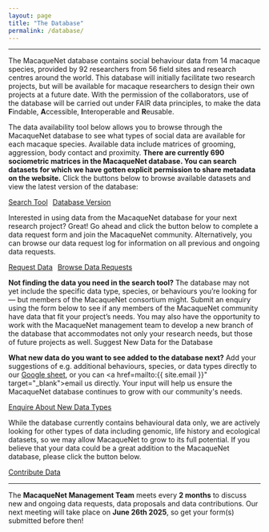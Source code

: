 ```yaml
---
layout: page
title: "The Database"
permalink: /database/
---
```

***

The MacaqueNet database contains social behaviour data from 14 macaque species, provided by 92 researchers from 56 field sites and research centres around the world. This database will initially facilitate two research projects, but will be available for macaque researchers to design their own projects at a future date. 
With the permission of the collaborators, use of the database will be carried out under FAIR data principles, to make the data **F**indable, **A**ccessible, **I**nteroperable and **R**eusable. 


The data availability tool below allows you to browse through the MacaqueNet database to see what types of social data are available for each macaque species. Available data include matrices of grooming, aggression, body contact and proximity. 
**There are currently 690 sociometric matrices in the MacaqueNet database. You can search datasets for which we have gotten explicit permission to share metadata on the website.**
Click the buttons below to browse available datasets and view the latest version of the database:
<ul class="actions" style="display: flex; list-style: none; padding: 0; gap: 10px;">
    <li style="margin: 0;"><a href="https://macaquenet.shinyapps.io/MacaqueNet_database_search_tool/" frameborder="no" width="100%" height="100%" target="_blank" class="button big">Search Tool</a></li>
    <li style="margin: 0;"><a href= "https://github.com/MacaqueNet/database/blob/main/NEWS.md" frameborder="no" width="100%" height="100%" target="_blank" class="button big">Database Version</a></li>
</ul>

Interested in using data from the MacaqueNet database for your next research project? Great! Go ahead and click the button below to complete a data request form and join the MacaqueNet community. Alternatively, you can browse our data request log for information on all previous and ongoing data requests.
<ul class="actions" style="display: flex; list-style: none; padding: 0; gap: 10px;">
        <li><a href="https://docs.google.com/forms/d/e/1FAIpQLSfR3pvQBxVdw8PK0UhnTfzd2Ty85oLSY3HVHmApoq7s-n26Jg/viewform?usp=sf_link" target="_blank" class="button big">Request Data</a></li> 
        <li><a href="https://github.com/MacaqueNet/database/blob/main/data_requests/MacaqueNet_data_request_log.csv" target="_blank" class="button big">Browse Data Requests</a></li> 
</ul>

<strong>Not finding the data you need in the search tool?</strong>
The database may not yet include the specific data type, species, or behaviours you’re looking for — but members of the MacaqueNet consortium might. 
Submit an enquiry using the form below to see if any members of the MacaqueNet community have data that fit your project’s needs.
You may also have the opportunity to work with the MacaqueNet management team to develop a new branch of the database that accommodates not only your research needs, but those of future projects as well.
Suggest New Data for the Database

<strong>What new data do you want to see added to the database next?</strong>
Add your suggestions of e.g. additional behaviours, species, or data types directly to our <a href="https://docs.google.com/spreadsheets/d/1obDOQDxVlnS6jG0AYs1cM_5GRqCTspvPrP9fpQezzbo/edit?usp=sharing" target="_blank">Google sheet</a>, 
or you can <a href=mailto:{{ site.email }}" target="_blank">email us</a> directly. Your input will help us ensure the MacaqueNet database continues to grow with our community's needs.

<ul class="actions" style="display: flex; list-style: none; padding: 0; gap: 10px;">
  <li style="margin: 0;"><a href= "https://docs.google.com/forms/d/e/1FAIpQLSfuJlBpVWx2BkJf3clWWpopfRvXad6y58oe2x-HNolBLXG9AA/viewform?usp=dialog" frameborder="no" width="100%" height="100%" target="_blank" class="button big">Enquire About New Data Types</a></li>
</ul>

While the database currently contains behavioural data only, we are actively looking for other types of data including genomic, life history and ecological datasets, so we may allow MacaqueNet to grow to its full potential. If you believe that your data could be a great addition to the MacaqueNet database, please click the button below.
<ul class="actions" style="display: flex; list-style: none; padding: 0; gap: 10px;">
    <li style="margin: 0;"><a href="https://docs.google.com/forms/d/e/1FAIpQLSfZYgh6GKW_CmiwbJu4KPil3OUEYgnB3ZUQjMhJ3XfZs2WPhw/viewform?usp=sf_link" frameborder="no" width="100%" height="100%" target="_blank" class="button big">Contribute Data</a></li>
</ul>

***

The **MacaqueNet Management Team** meets every **2 months** to discuss new and ongoing data requests, data proposals and data contributions. 
Our next meeting will take place on **June 26th 2025**, so get your form(s) submitted before then! 
